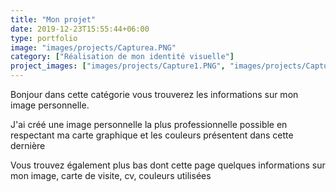 ```yaml
---
title: "Mon projet"
date: 2019-12-23T15:55:44+06:00
type: portfolio
image: "images/projects/Capturea.PNG"
category: ["Réalisation de mon identité visuelle"]
project_images: ["images/projects/Capture1.PNG", "images/projects/Capturea.PNG","images/projects/cv.jpg","images/projects/palette.jpg"]
---
```


Bonjour dans cette catégorie vous trouverez les informations sur mon image personnelle.

J'ai créé une image personnelle la plus professionnelle possible en respectant ma carte graphique et les couleurs présentent dans cette dernière

Vous trouvez également plus bas dont cette page quelques informations sur mon image, carte de visite, cv, couleurs utilisées